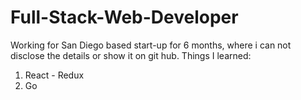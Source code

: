 # Full-Stack-Web-Developer

 Working for San Diego based start-up for 6 months, where i can not disclose the details or show it on git hub.
 Things I learned:
 1. React - Redux
 2. Go
